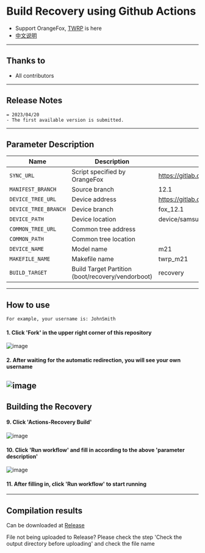 # Build Recovery using Github Actions

- Support OrangeFox, [TWRP](https://github.com/azwhikaru/Action-TWRP-Builder) is here
- [中文说明](./README_CN.md)

---

## Thanks to
- All contributors

---

## Release Notes
```
= 2023/04/20
- The first available version is submitted.
```

-----

## Parameter Description

| Name | Description | Example |
| ------------ | -------------------- | ------------ |
| `SYNC_URL` | Script specified by OrangeFox | https://gitlab.com/OrangeFox/sync.git |
| `MANIFEST_BRANCH` | Source branch | 12.1                                                         |
| `DEVICE_TREE_URL` | Device address |https://gitlab.com/kartikhis8o/ofrp_device_samsung_universal9611 |
| `DEVICE_TREE_BRANCH` | Device branch | fox_12.1 |
| `DEVICE_PATH` | Device location | device/samsung/universal9611 |
| `COMMON_TREE_URL` | Common tree address |  |
| `COMMON_PATH` | Common tree location |  |
| `DEVICE_NAME` | Model name | m21 |
| `MAKEFILE_NAME` | Makefile name | twrp_m21 |
| `BUILD_TARGET` | Build Target Partition (boot/recovery/vendorboot) | recovery |

-----

## How to use
```
For example, your username is: JohnSmith
```
#### 1. Click 'Fork' in the upper right corner of this repository
![image](https://user-images.githubusercontent.com/37921907/177914706-c92476c5-7e14-4fb3-be94-0c8a11dae874.png)
#### 2. After waiting for the automatic redirection, you will see your own username
![image](https://user-images.githubusercontent.com/37921907/177915106-5bde6fc9-303c-479e-b290-22b48efd1e4e.png)
-----

## Building the Recovery
#### 9. Click 'Actions-Recovery Build'
![image](https://user-images.githubusercontent.com/37921907/177915304-8731ed80-1d49-48c9-9848-70d0ac8f2720.png)
#### 10. Click 'Run workflow' and fill in according to the above 'parameter description'
![image](https://user-images.githubusercontent.com/37921907/177915346-71c29149-78fb-4a00-996f-5d84ffc9eb8c.png)
#### 11. After filling in, click 'Run workflow' to start running

-----

## Compilation results
Can be downloaded at [Release](../../releases)

File not being uploaded to Release? Please check the step 'Check the output directory before uploading' and check the file name
